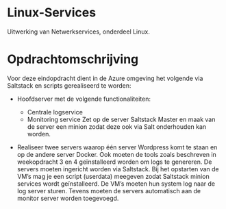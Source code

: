 # Linux-Services
Uitwerking van Netwerkservices, onderdeel Linux.



# Opdrachtomschrijving

Voor deze eindopdracht dient in de Azure omgeving het volgende via Saltstack en scripts gerealiseerd te worden:

- Hoofdserver met de volgende functionaliteiten:
	- Centrale logservice
	- Monitoring service
Zet op de server Saltstack Master en maak van de server een minion zodat deze ook via Salt onderhouden kan worden.
	
- Realiseer twee servers waarop één server Wordpress komt te staan en op de andere server Docker. Ook moeten de tools zoals beschreven in weekopdracht 3 en 4 geïnstalleerd worden om logs te genereren. De servers moeten ingericht worden via Saltstack. Bij het opstarten van de VM’s mag je een script (userdata) meegeven zodat Saltstack minion services wordt geïnstalleerd. De VM’s moeten hun system log naar de log server sturen. Tevens moeten de servers automatisch aan de monitor server worden toegevoegd.

